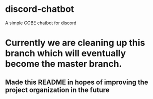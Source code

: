 # discord-chatbot
A simple COBE chatbot for discord

# Currently we are cleaning up this branch which will eventually become the master branch.
## Made this README in hopes of improving the project organization in the future
